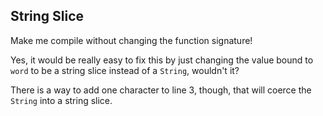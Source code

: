 ﻿## String Slice

Make me compile without changing the function signature!

<div class="hint">
  Yes, it would be really easy to fix this by just changing the value bound to <code>word</code> to be a string slice instead of a <code>String</code>, wouldn't it?

  There is a way to add one character to line 3, though, that will coerce the `String` into a string slice.
</div>
